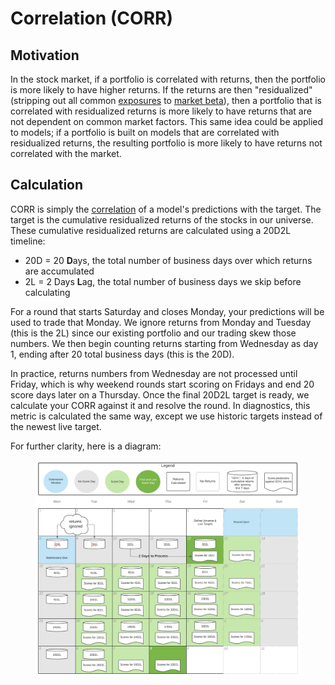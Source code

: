 # Correlation (CORR)

## Motivation

In the stock market, if a portfolio is correlated with returns, then the portfolio is more likely to have higher returns. If the returns are then "residualized" (stripping out all common [exposures](https://en.wikipedia.org/wiki/Market\_exposure) to [market beta](https://en.wikipedia.org/wiki/Beta\_\(finance\))), then a portfolio that is correlated with residualized returns is more likely to have returns that are not dependent on common market factors. This same idea could be applied to models; if a portfolio is built on models that are correlated with residualized returns, the resulting portfolio is more likely to have returns not correlated with the market.

## Calculation

CORR is simply the [correlation](https://en.wikipedia.org/wiki/Correlation) of a model's predictions with the target. The target is the cumulative residualized returns of the stocks in our universe. These cumulative residualized returns are calculated using a 20D2L timeline:

* 20D = 20 **D**ays, the total number of business days over which returns are accumulated
* 2L = 2 Days **L**ag, the total number of business days we skip before calculating

For a round that starts Saturday and closes Monday, your predictions will be used to trade that Monday. We ignore returns from Monday and Tuesday (this is the 2L) since our existing portfolio and our trading skew those numbers. We then begin counting returns starting from Wednesday as day 1, ending after 20 total business days (this is the 20D).

In practice, returns numbers from Wednesday are not processed until Friday, which is why weekend rounds start scoring on Fridays and end 20 score days later on a Thursday. Once the final 20D2L target is ready, we calculate your CORR against it and resolve the round. In diagnostics, this metric is calculated the same way, except we use historic targets instead of the newest live target.

For further clarity, here is a diagram:

<figure><img src="../.gitbook/assets/target_schedule.png" alt=""><figcaption></figcaption></figure>

